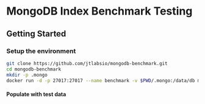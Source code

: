 # MongoDB Index Benchmark Testing

## Getting Started

### Setup the environment

```bash
git clone https://github.com/jtlabsio/mongodb-benchmark.git
cd mongodb-benchmark
mkdir -p .mongo
docker run -d -p 27017:27017 --name benchmark -v $PWD/.mongo:/data/db mongo
```

#### Populate with test data

